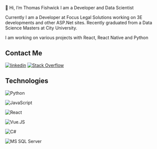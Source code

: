 👋 Hi, I’m Thomas Fishwick
I am a Developer and Data Scientist

<!--Currently I am learning data science with Python, MATLAB and R at DataCamp and City University-->
Currently I am a Developer at Focus Legal Solutions working on 3E developments and other ASP.Net sites.
Recently graduated from a Data Science Masters at City University.

I am working on various projects with React, React Native and Python

## Contact Me
[<img alt="linkedin" src="https://img.shields.io/badge/linkedin-%230077B5.svg?&style=for-the-badge&logo=linkedin&logoColor=white"/>](https://www.linkedin.com/in/thomas-fishwick-313459172/)
[<img alt="Stack Overflow" src="https://img.shields.io/badge/stack%20overflow-FE7A16?logo=stack-overflow&logoColor=white&style=for-the-badge"/>](https://stackoverflow.com/users/14416333/link477)
<!-- [<img alt="Twitter" src="https://img.shields.io/twitter/url?label=Twitter&style=social&url=https%3A%2F%2Ftwitter.com%2FTomFishwick477">](https://twitter.com/TomFishwick477) -->

## Technologies
<!--<img align="left" alt="python" src="https://seeklogo.com/images/P/python-logo-A32636CAA3-seeklogo.com.png" width="100px"/>-->
![Python](https://img.shields.io/badge/Python-3776AB?style=for-the-badge&logo=python&logoColor=white)
<!--<img align="left" alt="JavaScript" src="https://upload.wikimedia.org/wikipedia/commons/6/6a/JavaScript-logo.png" width="100px"/>-->
![JavaScript](https://img.shields.io/badge/JavaScript-323330?style=for-the-badge&logo=javascript&logoColor=F7DF1E)
<!--<img align="left" alt="React" src="https://upload.wikimedia.org/wikipedia/commons/a/a7/React-icon.svg" width="100px"/>-->
![React](https://img.shields.io/badge/React-20232A?style=for-the-badge&logo=react&logoColor=61DAFB)
<!--<img align="left" alt="Vue JS" src="https://upload.wikimedia.org/wikipedia/commons/9/95/Vue.js_Logo_2.svg" width="100px"/>-->
![Vue.JS](https://img.shields.io/badge/Vue.js-35495E?style=for-the-badge&logo=vue.js&logoColor=4FC08D)
<!--<img align="left" alt="C#" src="https://seeklogo.com/images/C/c-sharp-c-logo-02F17714BA-seeklogo.com.png" width="100px"/>-->
![C#](https://img.shields.io/badge/C%23-239120?style=for-the-badge&logo=c-sharp&logoColor=white)
<!--<img align="left" alt="MS SQL Server" src="https://brandslogos.com/wp-content/uploads/images/large/microsoft-sql-server-logo.png" width="100px"/>-->
![MS SQL Server](https://img.shields.io/badge/Microsoft_SQL_Server-CC2927?style=for-the-badge&logo=microsoft-sql-server&logoColor=white)

<!---
- 👋 Hi, I’m @SL477
- 👀 I’m interested in ...
- 🌱 I’m currently learning ...
- 💞️ I’m looking to collaborate on ...
- 📫 How to reach me ...
SL477/SL477 is a ✨ special ✨ repository because its `README.md` (this file) appears on your GitHub profile.
You can click the Preview link to take a look at your changes.

[<img alt="Medium" src="https://img.shields.io/badge/medium-%2312100E.svg?&style=for-the-badge&logo=medium&logoColor=white"/>](https://medium.com/@fishwickt)
--->
